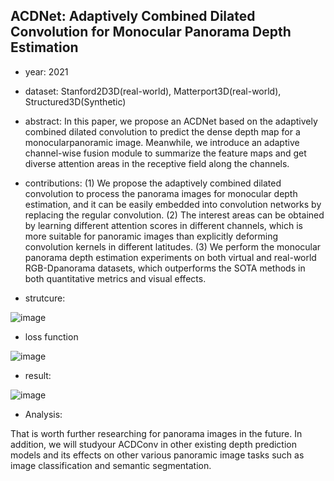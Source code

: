 ## ACDNet: Adaptively Combined Dilated Convolution for Monocular Panorama Depth Estimation

- year: 2021

- dataset: Stanford2D3D(real-world), Matterport3D(real-world), Structured3D(Synthetic)

- abstract: In this paper, we propose an ACDNet based on the adaptively combined dilated convolution to predict the dense depth map for a monocularpanoramic image.
Meanwhile, we introduce an adaptive channel-wise fusion module to summarize the feature maps and get diverse attention areas in the receptive field along the channels.

- contributions:
(1) We propose the adaptively combined dilated convolution to process the panorama images for monocular depth estimation, and it can be easily embedded into convolution networks by replacing the regular convolution.
(2) The interest areas can be obtained by learning different attention scores in different channels, which is more suitable for panoramic images than explicitly deforming convolution kernels in different latitudes.
(3) We perform the monocular panorama depth estimation experiments on both virtual and real-world RGB-Dpanorama datasets, which outperforms the SOTA methods in both quantitative metrics and visual effects.

- strutcure:

![image](https://github.com/VLISLAB/360-DL-Survey/blob/main/Images/ACDNet.png)

- loss function

![image](https://github.com/VLISLAB/360-DL-Survey/blob/main/Images/ACDNet_loss.png)

- result:

![image](https://github.com/VLISLAB/360-DL-Survey/blob/main/Images/ACDNet_result.png)

- Analysis:

That is worth further researching for panorama images in the future.
In addition, we will studyour ACDConv in other existing depth prediction models and its effects on other various panoramic image tasks such as image classification and semantic segmentation.
